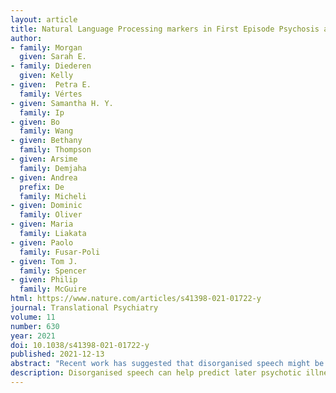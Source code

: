 ```yaml
---
layout: article
title: Natural Language Processing markers in First Episode Psychosis and People at Clinical High-risk
author: 
- family: Morgan
  given: Sarah E. 
- family: Diederen
  given: Kelly
- given:  Petra E. 
  family: Vértes
- given: Samantha H. Y.
  family: Ip
- given: Bo 
  family: Wang
- given: Bethany 
  family: Thompson
- given: Arsime 
  family: Demjaha
- given: Andrea 
  prefix: De 
  family: Micheli
- given: Dominic 
  family: Oliver
- given: Maria 
  family: Liakata
- given: Paolo 
  family: Fusar-Poli
- given: Tom J. 
  family: Spencer
- given: Philip 
  family: McGuire 
html: https://www.nature.com/articles/s41398-021-01722-y
journal: Translational Psychiatry
volume: 11
number: 630
year: 2021
doi: 10.1038/s41398-021-01722-y
published: 2021-12-13 
abstract: "Recent work has suggested that disorganised speech might be a powerful predictor of later psychotic illness in clinical high risk subjects. To that end, several automated measures to quantify disorganisation of transcribed speech have been proposed. However, it remains unclear which measures are most strongly associated with psychosis, how different measures are related to each other and what the best strategies are to collect speech data from participants. Here, we assessed whether twelve automated Natural Language Processing markers could differentiate transcribed speech excerpts from subjects at clinical high risk for psychosis, first episode psychosis patients and healthy control subjects (total $N = 54$). In-line with previous work, several measures showed significant differences between groups, including semantic coherence, speech graph connectivity and a measure of whether speech was on-topic, the latter of which outperformed the related measure of tangentiality. Most NLP measures examined were only weakly related to each other, suggesting they provide complementary information. Finally, we compared the ability of transcribed speech generated using different tasks to differentiate the groups. Speech generated from picture descriptions of the Thematic Apperception Test and a story re-telling task outperformed free speech, suggesting that choice of speech generation method may be an important consideration. Overall, quantitative speech markers represent a promising direction for future clinical applications."
description: Disorganised speech can help predict later psychotic illness. This paper assesses the performance of twelve automated Natural Language Processing markers in differentiating transcribed speech excerpts from subjects at clinical high risk for psychosis, first episode psychosis patients and healthy control subjects.
---
```

